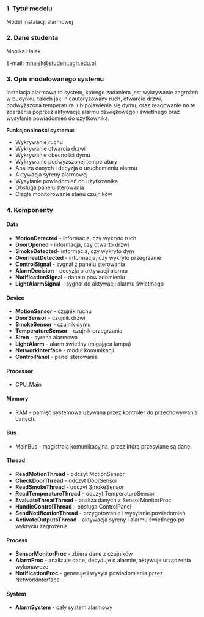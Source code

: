 ### 1. Tytuł modelu
Model instalacji alarmowej 

### 2. Dane studenta
Monika Halek

E-mail: mhalek@student.agh.edu.pl
### 3. Opis modelowanego systemu
Instalacja alarmowa to system, którego zadaniem jest wykrywanie zagrożeń w budynku, takich jak: nieautoryzowany ruch, otwarcie drzwi, podwyższona temperatura lub pojawienie się dymu, oraz reagowanie na te zdarzenia poprzez aktywację alarmu dźwiękowego i świetlnego oraz wysyłanie powiadomień do użytkownika.

**Funkcjonalności systemu:**
- Wykrywanie ruchu
- Wykrywanie otwarcia drzwi
- Wykrywanie obecności dymu
- Wykrywanie podwyższonej temperatury
- Analiza danych i decyzja o uruchomieniu alarmu
- Aktywacja syreny alarmowej
- Wysyłanie powiadomień do użytkownika
- Obsługa panelu sterowania
- Ciągłe monitorowanie stanu czujników

### 4. Komponenty
#### Data
- **MotionDetected** - informacja, czy wykryto ruch
- **DoorOpened** - informacja, czy otwarto drzwi
- **SmokeDetected**- informacja, czy wykryto dym
- **OverheatDetected** - informacja, czy wykryto przegrzanie
- **ControlSignal** - sygnał z panelu sterowania
- **AlarmDecision** - decyzja o aktywacji alarmu
- **NotificationSignal** - dane o powiadomieniu
- **LightAlarmSignal** – sygnał do aktywacji alarmu świetlnego
#### Device
- **MotionSensor** - czujnik ruchu
- **DoorSensor** - czujnik drzwi
- **SmokeSensor** - czujnik dymu
- **TemperatureSensor** – czujnik przegrzania
- **Siren** - syrena alarmowa
- **LightAlarm** – alarm świetlny (migająca lampa)
- **NetworkInterface** - moduł komunikacji
- **ControlPanel** - panel sterowania
#### Processor
- CPU_Main 
#### Memory
- RAM - pamięć systemowa używana przez kontroler do przechowywania danych.
#### Bus
- MainBus - magistrala komunikacyjna, przez którą przesyłane są dane.
#### Thread
- **ReadMotionThread** - odczyt MotionSensor
- **CheckDoorThread** - odczyt DoorSensor
- **ReadSmokeThread** - odczyt SmokeSensor
- **ReadTemperatureThread** – odczyt TemperatureSensor
- **EvaluateThreatThread** - analiza danych z SensorMonitorProc
- **HandleControlThread** - obsługa ControlPanel
- **SendNotificationThread** - przygotowanie i wysyłanie powiadomień
- **ActivateOutputsThread** - aktywacja syreny i alarmu świetlnego po wykryciu zagrożenia
#### Process
- **SensorMonitorProc** - zbiera dane z czujników
- **AlarmProc** - analizuje dane, decyduje o alarmie, aktywuje urządzenia wykonawcze
- **NotificationProc** - generuje i wysyła powiadomienia przez NetworkInterface
#### System
- **AlarmSystem** - cały system alarmowy
